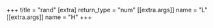 +++
title = "rand"
[extra]
return_type = "num"
[[extra.args]]
name = "L"
[[extra.args]]
name = "H"
+++
